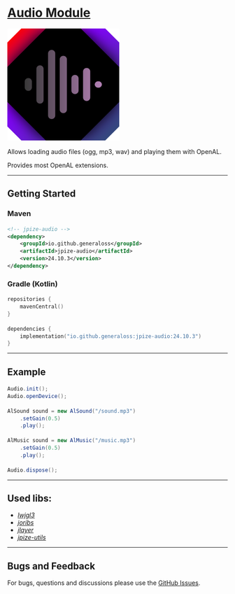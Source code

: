 # [Audio Module](https://github.com/generaloss/jpize-audio)
![logo](logo.svg)

Allows loading audio files (ogg, mp3, wav) and playing them with OpenAL.

Provides most OpenAL extensions.

---

## Getting Started

### Maven
```xml
<!-- jpize-audio -->
<dependency>
    <groupId>io.github.generaloss</groupId>
    <artifactId>jpize-audio</artifactId>
    <version>24.10.3</version>
</dependency>
```
### Gradle (Kotlin)
```kotlin
repositories {
    mavenCentral()
}

dependencies {
    implementation("io.github.generaloss:jpize-audio:24.10.3")
}
```

---

## Example
``` java
Audio.init();
Audio.openDevice();

AlSound sound = new AlSound("/sound.mp3")
    .setGain(0.5)
    .play();
    
AlMusic sound = new AlMusic("/music.mp3")
    .setGain(0.5)
    .play();

Audio.dispose();
```

---

## Used libs:
* *[lwjgl3](https://github.com/LWJGL/lwjgl3)*
* *[joribs](https://github.com/ymnk/jorbis)*
* *[jlayer](https://github.com/umjammer/jlayer)*
* *[jpize-utils](https://github.com/generaloss/jpize-utils)*

---

## Bugs and Feedback
For bugs, questions and discussions please use the [GitHub Issues](https://github.com/generaloss/jpize-audio/issues).